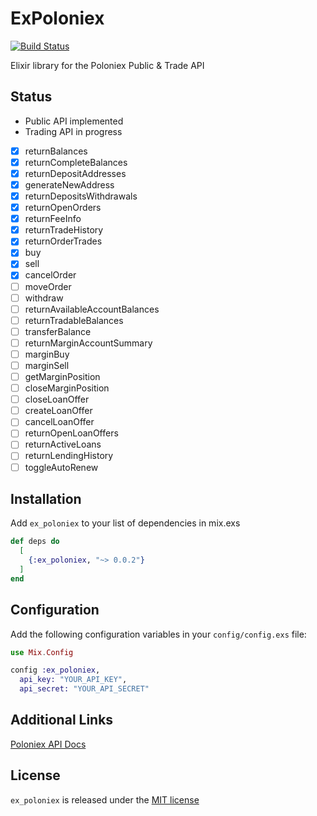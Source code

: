 # ExPoloniex
[![Build Status](https://circleci.com/gh/fremantle-capital/ex_poloniex.svg?style=svg)](https://circleci.com/gh/fremantle-capital/ex_poloniex)

Elixir library for the Poloniex Public & Trade API

## Status

* Public API implemented
* Trading API in progress

- [x] returnBalances
- [x] returnCompleteBalances
- [x] returnDepositAddresses
- [x] generateNewAddress
- [x] returnDepositsWithdrawals
- [x] returnOpenOrders
- [x] returnFeeInfo
- [x] returnTradeHistory
- [x] returnOrderTrades
- [x] buy
- [x] sell
- [x] cancelOrder
- [ ] moveOrder
- [ ] withdraw
- [ ] returnAvailableAccountBalances
- [ ] returnTradableBalances
- [ ] transferBalance
- [ ] returnMarginAccountSummary
- [ ] marginBuy
- [ ] marginSell
- [ ] getMarginPosition
- [ ] closeMarginPosition
- [ ] closeLoanOffer
- [ ] createLoanOffer
- [ ] cancelLoanOffer
- [ ] returnOpenLoanOffers
- [ ] returnActiveLoans
- [ ] returnLendingHistory
- [ ] toggleAutoRenew

## Installation

Add `ex_poloniex` to your list of dependencies in mix.exs

```elixir
def deps do
  [
    {:ex_poloniex, "~> 0.0.2"}
  ]
end
```

## Configuration

Add the following configuration variables in your `config/config.exs` file:

```elixir
use Mix.Config

config :ex_poloniex,
  api_key: "YOUR_API_KEY",
  api_secret: "YOUR_API_SECRET"
```

## Additional Links

[Poloniex API Docs](https://poloniex.com/support/api/)

## License

`ex_poloniex` is released under the [MIT license](./LICENSE.md)

